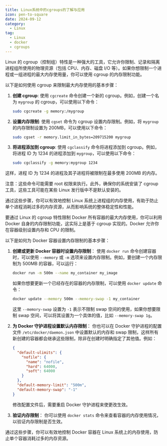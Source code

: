 ```yaml
---
title: Linux系统中的cgroups的了解与应用
icon: pen-to-square
date: 2024-09-12
category:
  - Linux
tag:
  - Linux
  - docker
  - cgroups
---
```

Linux 的 cgroup（控制组）特性是一种强大的工具，它允许你限制、记录和隔离进程组所使用的物理资源（包括 CPU、内存、磁盘 I/O 等）。如果你想限制一个进程或一组进程的最大内存使用量，你可以使用 cgroup 的内存限制功能。

以下是如何使用 cgroup 来限制最大内存使用的基本步骤：

1. **创建 cgroup**:
   使用 `cgcreate` 命令创建一个新的 cgroup。例如，创建一个名为 `mygroup` 的 cgroup，可以使用以下命令：

   ```bash
   sudo cgcreate -g memory:/mygroup
   ```

2. **设置内存限制**:
   使用 `cgset` 命令为 cgroup 设置内存限制。例如，将 `mygroup` 的内存限制设置为 200MB，可以使用以下命令：

   ```bash
   sudo cgset -r memory.limit_in_bytes=209715200 mygroup
   ```

3. **将进程添加到 cgroup**:
   使用 `cgclassify` 命令将进程添加到 cgroup。例如，将进程 ID 为 1234 的进程添加到 `mygroup`，可以使用以下命令：

   ```bash
   sudo cgclassify -g memory:mygroup 1234
   ```

这样，进程 ID 为 1234 的进程及其子进程将被限制在最多使用 200MB 的内存。

注意：这些命令可能需要 root 权限来执行。此外，确保你的系统安装了 cgroup 工具，这些工具可能在某些 Linux 发行版中不是默认安装的。

通过这些步骤，你可以有效地控制 Linux 系统上进程组的内存使用，有助于防止单个进程消耗过多的内存资源，从而影响系统的整体稳定性和性能。

要通过 Linux 的 cgroup 特性限制 Docker 所有容器的最大内存使用，你可以利用 Docker 自身的内存限制功能，这实际上是基于 cgroup 实现的。Docker 允许你在容器级别设置内存和 CPU 的限制。

以下是如何为 Docker 容器设置内存限制的基本步骤：

1. **创建或更新 Docker 容器时设置内存限制**：
   使用 `docker run` 命令创建容器时，可以使用 `--memory` 或 `-m` 选项来设置内存限制。例如，要创建一个内存限制为 500MB 的容器，可以运行：

   ```bash
   docker run -m 500m --name my_container my_image
   ```

   如果你想要更新一个已经存在的容器的内存限制，可以使用 `docker update` 命令：

   ```bash
   docker update --memory 500m --memory-swap -1 my_container
   ```

   这里 `--memory-swap` 设置为 `-1` 表示不限制 swap 空间的使用，如果你想要限制 swap 空间，可以将其设置为一个具体的值，比如 `--memory-swap 1g`。

2. **为 Docker 守护进程设置默认内存限制**：
   你也可以在 Docker 守护进程的配置文件 `/etc/docker/daemon.json` 中设置默认的内存和 swap 限制，这样所有新创建的容器都会继承这些限制，除非在创建时明确指定了其他值。例如：

   ```json
   {
     "default-ulimits": {
       "nofile": {
         "name": "nofile",
         "hard": 64000,
         "soft": 64000
       }
     },
     "default-memory-limit": "500m",
     "default-memory-swap": "-1"
   }
   ```

   修改配置文件后，需要重启 Docker 守护进程来使更改生效。

3. **验证内存限制**：
   你可以使用 `docker stats` 命令来查看容器的内存使用情况，以验证内存限制是否生效。

通过这些步骤，你可以有效地控制 Docker 容器在 Linux 系统上的内存使用，防止单个容器消耗过多的内存资源。